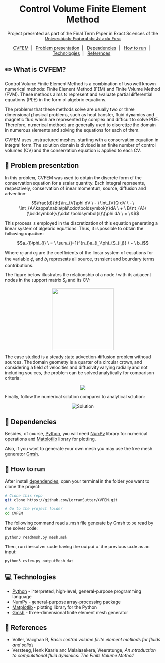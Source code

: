 <h1 align="center">
    Control Volume Finite Element Method
</h1>

<p align="center">
    Project presented as part of the Final Term Paper in Exact Sciences of the <a href='http://www.ufjf.br/ufjf/'>Universidade Federal de Juiz de Fora</a>
</p>

<p align="center">
    <a href="#pencil2-what-is-cvfem">CVFEM</a>&nbsp;&nbsp;|&nbsp;&nbsp;
    <a href="#pushpin-problem-presentation">Problem presentation</a>&nbsp;&nbsp;|&nbsp;&nbsp;
    <a href="#pencil-dependencies">Dependencies</a>&nbsp;&nbsp;|&nbsp;&nbsp;
    <a href="#runner-how-to-run">How to run</a>&nbsp;&nbsp;|&nbsp;&nbsp;
    <a href="#computer-technologies">Technologies</a>&nbsp;&nbsp;|&nbsp;&nbsp;
    <a href="#book-references">References</a>&nbsp;&nbsp;
</p>

## :pencil2: What is CVFEM?

Control Volume Finite Element Method is a combination of two well known numerical methods: Finite Element Method (FEM) and Finite Volume Method (FVM). These methods aims to represent and evaluate partial differential equations (PDE) in the form of algebric equations.

The problems that these methods solve are usually two or three dimensional physical problems, such as heat transfer, fluid dynamics and magnetic flux, which are represented by complex and difficult to solve PDE. Therefore, numerical methods are generally used to discretize the domain in numerous elements and solving the equations for each of them.

CVFEM uses unstructured meshes, starting with a conservation equation in integral form. The solution domain is divided in an finite number of control volumes (CV) and the conservation equation is applied to each CV.

## :pushpin: Problem presentation

In this problem, CVFEM was used to obtain the discrete form of the conservation equation for a scalar quantity. Each integral represents, respectively, conservation of linear momentum, source, diffusion and advection:

<div align="center">

$$\frac{d}{dt}\int_{V}\phi dV \ - \ \int_{V}Q dV \ - \ \int_{A}\kappa\nabla\phi\cdot\boldsymbol{n}dA \ + \ B\int_{A}\(\boldsymbol{v}\cdot \boldsymbol{n}\)\phi dA \ = \ 0$$

</div>

This process is employed in the discretization of this equation generating a linear system of algebric equations. Thus, it is possible to obtain the following equation:

<div align="center">

$$a_{i}\phi_{i} \ = \ \sum_{j=1}^{n_i}a_{i,j}\phi_{S_{i,j}} \ + \ b_i$$

</div>

Where $a_i$ and $a_{ij}$ are the coefficients of the linear system of equations for the variable $\phi$, and $b_i$ represents all source, transient and boundary terms contributions.

The figure bellow illustrates the relationship of a node $i$ with its adjacent nodes in the support matrix $S_{ij}$ and its CV:

<div align="center">

<img src='https://res.cloudinary.com/lorransutter/image/upload/v1589420190/ControlVolume.svg' height=200>

</div>

The case studied is a steady state advection-diffusion problem withoud sources. The domain geometry is a quarter of a circular crown, and considering a field of velocities and diffusivity varying radially and not including sources, the problem can be solved analytically for comparison criteria:

<div align="center">

<img src='https://res.cloudinary.com/lorransutter/image/upload/v1589497575/EquationAndDomain.svg'/>

</div>

Finally, follow the numerical solution compared to analytical solution:

<div align="center">

![Solution](https://res.cloudinary.com/lorransutter/image/upload/v1589497916/CVFEM_solution.svg)

</div>

## :pencil: Dependencies

Besides, of course, [Python](https://www.python.org/), you will need [NumPy](https://numpy.org/) library for numerical operations and [Matplotlib](https://matplotlib.org/) library for plotting.

Also, if you want to generate your own mesh you may use the free mesh generator [Gmsh](https://gmsh.info/).

## :runner: How to run

After install <a href="#pencil-dependencies">dependencies</a>, open your terminal in the folder you want to clone the project:

```sh
# Clone this repo
git clone https://github.com/LorranSutter/CVFEM.git

# Go to the project folder
cd CVFEM
```

The following command read a .msh file generate by Gmsh to be read by the solver code:

```sh
python3 readGmsh.py mesh.msh
```

Then, run the solver code having the output of the previous code as an input:

```sh
python3 cvfem.py outputMesh.dat
```

## :computer: Technologies

- [Python](https://www.python.org/) - interpreted, high-level, general-purpose programming language
- [NumPy](https://numpy.org/) - general-purpose array-processing package
- [Matplotlib](https://matplotlib.org/) - plotting library for the Python
- [Gmsh](https://gmsh.info/) - three-dimensional finite element mesh generator

## :book: References

- Voller, Vaughan R, *Basic control volume finite element methods for fluids and solids*
- Versteeg, Henk Kaarle and Malalasekera, Weeratunge, *An introduction to computational fluid dynamics: The Finite Volume Method*
